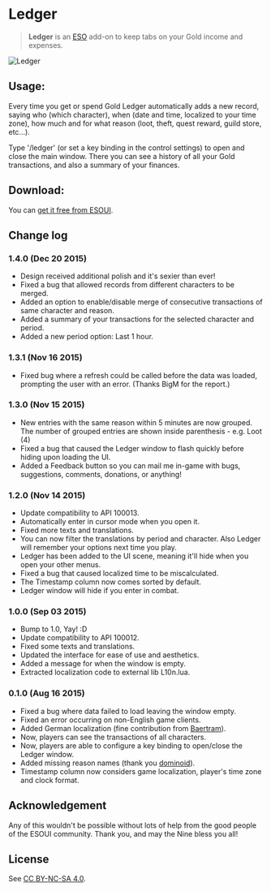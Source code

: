 # Ledger

> **Ledger** is an [ESO](http://www.elderscrollsonline.com) add-on to keep tabs on your Gold income and expenses.

![Ledger](https://raw.githubusercontent.com/haggen/Ledger/master/ledger.jpg)

## Usage:

Every time you get or spend Gold Ledger automatically adds a new record, saying who (which character), when (date and time, localized to your time zone), how much and for what reason (loot, theft, quest reward, guild store, etc...).

Type '/ledger' (or set a key binding in the control settings) to open and close the main window. There you can see a history of all your Gold transactions, and also a summary of your finances.

## Download:

You can [get it free from ESOUI](http://www.esoui.com/downloads/info1172-Ledger.html).

## Change log

### 1.4.0 (Dec 20 2015)

- Design received additional polish and it's sexier than ever!
- Fixed a bug that allowed records from different characters to be merged.
- Added an option to enable/disable merge of consecutive transactions of same character and reason.
- Added a summary of your transactions for the selected character and period.
- Added a new period option: Last 1 hour.

### 1.3.1 (Nov 16 2015)

- Fixed bug where a refresh could be called before the data was loaded, prompting the user with an error. (Thanks BigM for the report.)

### 1.3.0 (Nov 15 2015)

- New entries with the same reason within 5 minutes are now grouped. The number of grouped entries are shown inside parenthesis - e.g. Loot (4)
- Fixed a bug that caused the Ledger window to flash quickly before hiding upon loading the UI.
- Added a Feedback button so you can mail me in-game with bugs, suggestions, comments, donations, or anything!

### 1.2.0 (Nov 14 2015)

- Update compatibility to API 100013.
- Automatically enter in cursor mode when you open it.
- Fixed more texts and translations.
- You can now filter the translations by period and character. Also Ledger will remember your options next time you play.
- Ledger has been added to the UI scene, meaning it'll hide when you open your other menus.
- Fixed a bug that caused localized time to be miscalculated.
- The Timestamp column now comes sorted by default.
- Ledger window will hide if you enter in combat.

### 1.0.0 (Sep 03 2015)

- Bump to 1.0, Yay! :D
- Update compatibility to API 100012.
- Fixed some texts and translations.
- Updated the interface for ease of use and aesthetics.
- Added a message for when the window is empty.
- Extracted localization code to external lib L10n.lua.

### 0.1.0 (Aug 16 2015)

- Fixed a bug where data failed to load leaving the window empty.
- Fixed an error occurring on non-English game clients.
- Added German localization (fine contribution from [Baertram](http://www.esoui.com/forums/member.php?u=2028)).
- Now, players can see the transactions of all characters.
- Now, players are able to configure a key binding to open/close the Ledger window.
- Added missing reason names (thank you [dominoid](http://www.esoui.com/forums/member.php?u=345)).
- Timestamp column now considers game localization, player's time zone and clock format.

## Acknowledgement

Any of this wouldn't be possible without lots of help from the good people of the ESOUI community. Thank you, and may the Nine bless you all!

## License

See [CC BY-NC-SA 4.0](http://creativecommons.org/licenses/by-nc-sa/4.0/).
